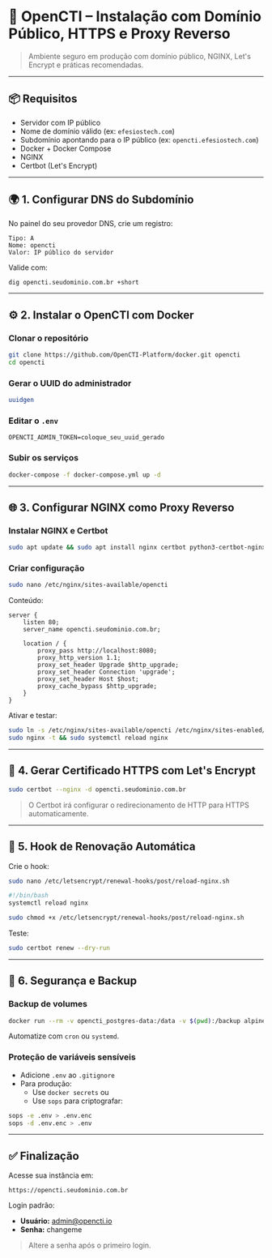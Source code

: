 # 🧠 OpenCTI – Instalação com Domínio Público, HTTPS e Proxy Reverso

> Ambiente seguro em produção com domínio público, NGINX, Let's Encrypt e práticas recomendadas.

---

## 📦 Requisitos

- Servidor com IP público
- Nome de domínio válido (ex: `efesiostech.com`)
- Subdomínio apontando para o IP público (ex: `opencti.efesiostech.com`)
- Docker + Docker Compose
- NGINX
- Certbot (Let's Encrypt)

---

## 🌍 1. Configurar DNS do Subdomínio

No painel do seu provedor DNS, crie um registro:

```
Tipo: A
Nome: opencti
Valor: IP público do servidor
```

Valide com:

```bash
dig opencti.seudominio.com.br +short
```

---

## ⚙️ 2. Instalar o OpenCTI com Docker

### Clonar o repositório

```bash
git clone https://github.com/OpenCTI-Platform/docker.git opencti
cd opencti
```

### Gerar o UUID do administrador

```bash
uuidgen
```

### Editar o `.env`

```env
OPENCTI_ADMIN_TOKEN=coloque_seu_uuid_gerado
```

### Subir os serviços

```bash
docker-compose -f docker-compose.yml up -d
```

---

## 🌐 3. Configurar NGINX como Proxy Reverso

### Instalar NGINX e Certbot

```bash
sudo apt update && sudo apt install nginx certbot python3-certbot-nginx -y
```

### Criar configuração

```bash
sudo nano /etc/nginx/sites-available/opencti
```

Conteúdo:

```nginx
server {
    listen 80;
    server_name opencti.seudominio.com.br;

    location / {
        proxy_pass http://localhost:8080;
        proxy_http_version 1.1;
        proxy_set_header Upgrade $http_upgrade;
        proxy_set_header Connection 'upgrade';
        proxy_set_header Host $host;
        proxy_cache_bypass $http_upgrade;
    }
}
```

Ativar e testar:

```bash
sudo ln -s /etc/nginx/sites-available/opencti /etc/nginx/sites-enabled/
sudo nginx -t && sudo systemctl reload nginx
```

---

## 🔐 4. Gerar Certificado HTTPS com Let's Encrypt

```bash
sudo certbot --nginx -d opencti.seudominio.com.br
```

> O Certbot irá configurar o redirecionamento de HTTP para HTTPS automaticamente.

---

## 🔁 5. Hook de Renovação Automática

Crie o hook:

```bash
sudo nano /etc/letsencrypt/renewal-hooks/post/reload-nginx.sh
```

```bash
#!/bin/bash
systemctl reload nginx
```

```bash
sudo chmod +x /etc/letsencrypt/renewal-hooks/post/reload-nginx.sh
```

Teste:

```bash
sudo certbot renew --dry-run
```

---

## 🔐 6. Segurança e Backup

### Backup de volumes

```bash
docker run --rm -v opencti_postgres-data:/data -v $(pwd):/backup alpine tar -czf /backup/postgres_backup.tar.gz -C /data .
```

Automatize com `cron` ou `systemd`.

### Proteção de variáveis sensíveis

- Adicione `.env` ao `.gitignore`
- Para produção:
  - Use `docker secrets` ou
  - Use `sops` para criptografar:

```bash
sops -e .env > .env.enc
sops -d .env.enc > .env
```

---

## ✅ Finalização

Acesse sua instância em:

```
https://opencti.seudominio.com.br
```

Login padrão:

- **Usuário:** admin@opencti.io
- **Senha:** changeme

> Altere a senha após o primeiro login.
